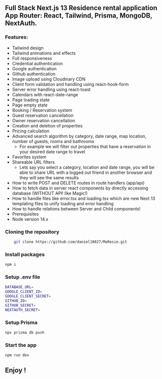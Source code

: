 ## Full Stack Next.js 13 Residence rental application App Router: React, Tailwind, Prisma, MongoDB, NextAuth.

### Features:

- Tailwind design
- Tailwind animations and effects
- Full responsiveness
- Credential authentication
- Google authentication
- Github authentication
- Image upload using Cloudinary CDN
- Client form validation and handling using react-hook-form
- Server error handling using react-toast
- Calendars with react-date-range
- Page loading state
- Page empty state
- Booking / Reservation system
- Guest reservation cancellation
- Owner reservation cancellation
- Creation and deletion of properties
- Pricing calculation
- Advanced search algorithm by category, date range, map location, number of guests, rooms and bathrooms
  - For example we will filter out properties that have a reservation in your desired date range to travel
- Favorites system
- Shareable URL filters
  - Lets say you select a category, location and date range, you will be able to share URL with a logged out friend in another browser and they will see the same results
- How to write POST and DELETE routes in route handlers (app/api)
- How to fetch data in server react components by directly accessing database (WITHOUT API! like Magic!)
- How to handle files like error.tsx and loading.tsx which are new Next 13 templating files to unify loading and error handling
- How to handle relations between Server and Child components!
- Prerequisites
- Node version 14.x

### Cloning the repository

```bash
    git clone https://github.com/daniel10027/MaResie.git
```
### Install packages
```bash
npm i
```
### Setup .env file

```bash
DATABASE_URL=
GOOGLE_CLIENT_ID=
GOOGLE_CLIENT_SECRET=
GITHUB_ID=
GITHUB_SECRET=
NEXTAUTH_SECRET=
```
### Setup Prisma
```bash
npx prisma db push
```
### Start the app
```bash
npm run dev
```

## Enjoy !
